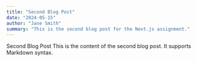 ```yaml
---
title: "Second Blog Post"
date: "2024-05-15"
author: "Jane Smith"
summary: "This is the second blog post for the Next.js assignment."
---
```


Second Blog Post
This is the content of the second blog post. It supports Markdown syntax.
